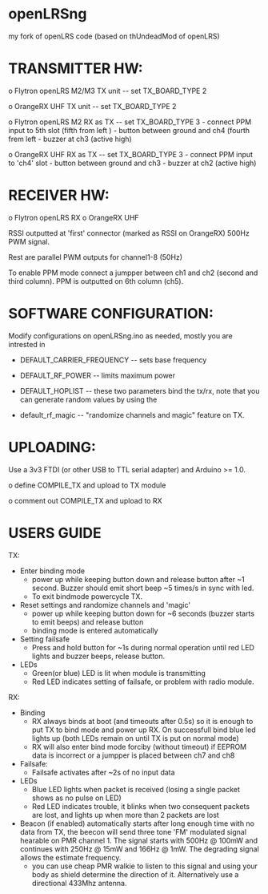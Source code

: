 openLRSng
=========

my fork of openLRS code (based on thUndeadMod of openLRS)

TRANSMITTER HW:
===============
  o Flytron openLRS M2/M3 TX unit -- set TX_BOARD_TYPE 2

  o OrangeRX UHF TX unit -- set TX_BOARD_TYPE 2
  
  o Flytron openLRS M2 RX as TX -- set TX_BOARD_TYPE 3
    - connect PPM input to 5th slot (fifth from left )
    - button between ground and ch4 (fourth frem left
    - buzzer at ch3 (active high)
    
  o OrangeRX UHF RX as TX -- set TX_BOARD_TYPE 3
    - connect PPM input to 'ch4' slot
    - button between ground and ch3
    - buzzer at ch2 (active high)

RECEIVER HW:  
============
  o Flytron openLRS RX 
  o OrangeRX UHF
  
  RSSI outputted at 'first' connector (marked as RSSI on OrangeRX) 500Hz PWM signal.
  
  Rest are parallel PWM outputs for channel1-8 (50Hz)
  
  To enable PPM mode connect a jumpper between ch1 and ch2 (second and third column). PPM is outputted on 6th column (ch5).  
  
SOFTWARE CONFIGURATION:
=======================
  Modify configurations on openLRSng.ino as needed, mostly you are intrested in 

  - DEFAULT_CARRIER_FREQUENCY -- sets base frequency
  - DEFAULT_RF_POWER -- limits maximum power

  - DEFAULT_HOPLIST  -- these two parameters bind the tx/rx, note that you can generate random values by using the
  - default_rf_magic -- "randomize channels and magic" feature on TX.
  
UPLOADING:
==========
  Use a 3v3 FTDI (or other USB to TTL serial adapter) and Arduino >= 1.0. 

  o define COMPILE_TX and upload to TX module

  o comment out COMPILE_TX and upload to RX


USERS GUIDE
===========

TX:
  - Enter binding mode
    - power up while keeping button down and release button after ~1 second.
      Buzzer should emit short beep ~5 times/s in sync with led.
    - To exit bindmode powercycle TX.
  - Reset settings and randomize channels and 'magic'
    - power up while keeping button down for ~6 seconds (buzzer starts to emit beeps) and release button
    - binding mode is entered automatically
  - Setting failsafe
    - Press and hold button for ~1s during normal operation until red LED lights and buzzer beeps, release button.
  - LEDs
    - Green(or blue) LED is lit when module is transmitting
    - Red LED indicates setting of failsafe, or problem with radio module.

RX:
  - Binding
    - RX always binds at boot (and timeouts after 0.5s) so it is enough to put TX to bind mode and power up RX.
      On successfull bind blue led lights up (both LEDs remain on until TX is put on normal mode)
    - RX will also enter bind mode forciby (without timeout) if EEPROM data is incorrect or a jumpper is placed between ch7 and ch8
  - Failsafe:
    - Failsafe activates after ~2s of no input data
  - LEDs
    - Blue LED lights when packet is received (losing a single packet shows as no pulse on LED)
    - Red LED indicates trouble, it blinks when two consequent packets are lost, and lights up when more than 2 packets are lost
  - Beacon (if enabled) automatically starts after long enough time with no data from TX, the beecon will send three tone 'FM' modulated signal hearable on PMR channel 1. The signal starts with 500Hz @ 100mW and continues with 250Hz @ 15mW and 166Hz @ 1mW. The degrading signal allows the estimate frequency.
    - you can use cheap PMR walkie to listen to this signal and using your body as shield determine the direction of it. Alternatively use a directional 433Mhz antenna.

